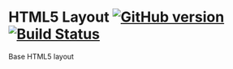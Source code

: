 # HTML5 Layout [![GitHub version](https://badge.fury.io/gh/ahtohbi4%2Flayout.svg)](https://badge.fury.io/gh/ahtohbi4%2Flayout) [![Build Status](https://travis-ci.org/ahtohbi4/layout.svg)](https://travis-ci.org/ahtohbi4/layout)

Base HTML5 layout
